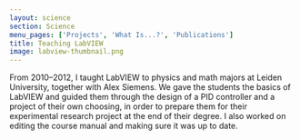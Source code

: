 ```yaml
---
layout: science
section: Science
menu_pages: ['Projects', 'What Is...?', 'Publications']
title: Teaching LabVIEW
image: labview-thumbnail.png
---
```

From 2010&ndash;2012, I taught LabVIEW to physics and math majors at Leiden University, together with Alex Siemens.
We gave the students the basics of LabVIEW and guided them through the design of a PID controller and a project of their own choosing, in order to prepare them for their experimental research project at the end of their degree.
I also worked on editing the course manual and making sure it was up to date.